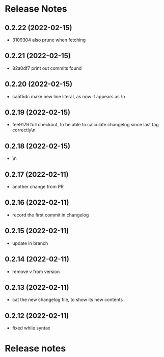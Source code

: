 # Release Notes

## 0.2.22 (2022-02-15)
* 3109304 also prune when fetching
    

## 0.2.21 (2022-02-15)
* 82a0df7 print out commits found
    

## 0.2.20 (2022-02-15)
* ca5f5dc make new line literal, as now it appears as \n
    

## 0.2.19 (2022-02-15)
* fee9179 full checkout, to be able to calculate changelog since last tag correctly\n

## 0.2.18 (2022-02-15)
* \n

## 0.2.17 (2022-02-11)
* another change from PR

## 0.2.16 (2022-02-11)
* record the first commit in changelog

## 0.2.15 (2022-02-11)
* update in branch

## 0.2.14 (2022-02-11)
* remove v from version

## 0.2.13 (2022-02-11)
* cat the new changelog file, to show its new contents

## 0.2.12 (2022-02-11)
* fixed while syntax
# Release notes
